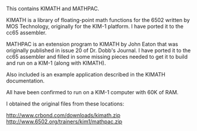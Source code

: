 This contains KIMATH and MATHPAC.

KIMATH is a library of floating-point math functions for the 6502
written by MOS Technology, originally for the KIM-1 platform. I have
ported it to the cc65 assembler.

MATHPAC is an extension program to KIMATH by John Eaton that was
originally published in issue 20 of Dr. Dobb's Journal. I have ported
it to the cc65 assembler and filled in some missing pieces needed to
get it to build and run on a KIM-1 (along with KIMATH).

Also included is an example application described in the KIMATH documentation.

All have been confirmed to run on a KIM-1 computer with 60K of RAM.

I obtained the original files from these locations:

http://www.crbond.com/downloads/kimath.zip
http://www.6502.org/trainers/kim1/mathpac.zip


